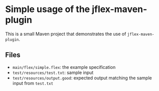 Simple usage of the jflex-maven-plugin
======================================

This is a small Maven project that demonstrates the use of `jflex-maven-plugin`.

## Files

* `main/flex/simple.flex`:
  the example specification
* `test/resources/test.txt`:
  sample input
* `test/resources/output.good`:
  expected output matching the sample input from `test.txt`
